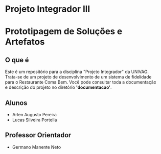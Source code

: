 # Projeto Integrador III 
# Prototipagem de Soluções e Artefatos

## O que é
Este é um repositório para a disciplina "Projeto Integrador" da UNIVAG. Trata-se de um projeto de desenvolvimento
de um sistema de fidelidade para o Restaurante Coma Bem.
Você pode consultar toda a documentação e descrição do projeto no diretório **'documentacao'**.

## Alunos
* Arlen Augusto Pereira
* Lucas Silveira Portella

## Professor Orientador
* Germano Manente Neto
